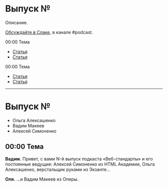# Выпуск №

Описание.

[Обсуждайте в Слаке](http://slack.web-standards.ru), в канале #​podcast.

00:00 Тема

- [Статья](ссылка)
- [Статья](ссылка)

00:00 Тема

- [Статья](ссылка)
- [Статья](ссылка)

---

# Выпуск №

- Ольга Алексашенко
- Вадим Макеев
- Алексей Симоненко

## 00:00 Тема

**Вадим.** Привет, с вами N-й выпуск подкаста «Веб-стандарты» и его постоянные ведущие: Алексей Симоненко из HTML Академии, Ольга Алексашенко, верстальщик руками из Экзанте…

**Оля.** …и Вадим Макеев из Оперы.
